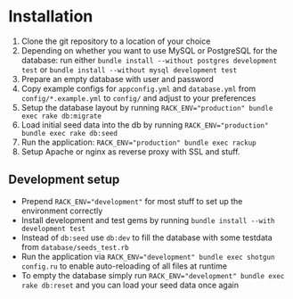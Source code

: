 # Installation

1. Clone the git repository to a location of your choice
2. Depending on whether you want to use MySQL or PostgreSQL for the database:
   run either `bundle install --without postgres development test` or `bundle install --without mysql development test`
3. Prepare an empty database with user and password
4. Copy example configs for `appconfig.yml` and `database.yml` from `config/*.example.yml` to `config/` and adjust to your preferences
5. Setup the database layout by running `RACK_ENV="production" bundle exec rake db:migrate`
6. Load initial seed data into the db by running `RACK_ENV="production" bundle exec rake db:seed`
7. Run the application: `RACK_ENV="production" bundle exec rackup`
8. Setup Apache or nginx as reverse proxy with SSL and stuff.


## Development setup

+ Prepend `RACK_ENV="development"` for most stuff to set up the environment correctly
+ Install development and test gems by running `bundle install --with development test`
+ Instead of `db:seed` use `db:dev` to fill the database with some testdata from `database/seeds_test.rb`
+ Run the application via `RACK_ENV="development" bundle exec shotgun config.ru` to enable auto-reloading of all files at runtime
+ To empty the database simply run `RACK_ENV="development" bundle exec rake db:reset` and you can load your seed data once again
